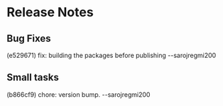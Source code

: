 
# Release Notes

## Bug Fixes
(e529671) fix: building the packages before publishing --sarojregmi200

## Small tasks
(b866cf9) chore: version bump. --sarojregmi200

